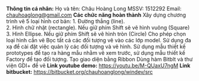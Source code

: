 **Thông tin cá nhân:**
Họ và tên: Châu Hoàng Long
MSSV: 1512292
Email: chauhoaglong@gmail.com
**Các chức năng hoàn thành**
Xây dựng chương trình vẽ 5 loại hình cơ bản:
	1. Ðường thẳng (line).	
	2. Hình chữ nhật (rectangle). Nếu giữ phím Shift sẽ vẽ hình vuông (Square)
	3. Hình Ellipse. Nếu giữ phím Shift sẽ vẽ hình tròn (Circle)
	Cho phép chọn loại hình cần vẽ
	Bọc tất cả các đối tượng vẽ vào các lớp model. Sử dụng đa xạ để cài đặt việc quản lý các đối tượng và vẽ hình. 
	Sử dụng mẫu thiết kế prototypes để tạo ra hàng mẫu nhằm vẽ xem trước, sử dụng mẫu thiết kế Factory để tạo đối tượng.
	Tạo giao diện bằng Ribbon
	Dùng hàm Bitblt và thư viện GDI+ để vẽ
**Link youtube demo:** https://youtu.be/M-QUaxU7ngM
**Link bitbucket:** https://bitbucket.org/chauhoanglong/windev/src
